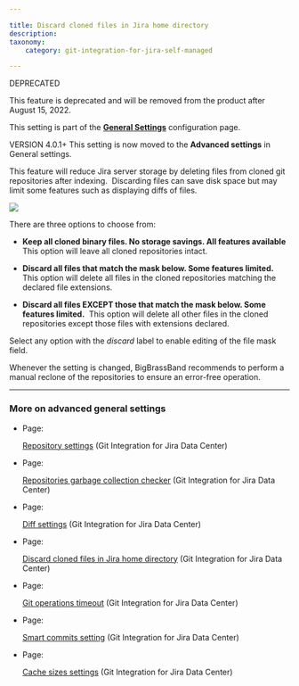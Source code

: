 ```yaml
---

title: Discard cloned files in Jira home directory
description:
taxonomy:
    category: git-integration-for-jira-self-managed

---
```

DEPRECATED

This feature is deprecated and will be removed from the product after August 15, 2022.

This setting is part of the [**General Settings**](/git-integration-for-jira-self-managed/General-Settings) configuration page.

VERSION 4.0.1+ This setting is now moved to the **Advanced settings** in General settings.


This feature will reduce Jira server storage by deleting files from cloned git repositories after indexing.  Discarding files can save disk space but may limit some features such as displaying diffs of files.

![](https://bigbrassband.atlassian.net/wiki/download/attachments/1207828796/gencfg-discard-cloned-files.png?version=1&modificationDate=1613125343032&cacheVersion=1&api=v2)

There are three options to choose from:

*   **Keep all cloned binary files. No storage savings. All features available**  This option will leave all cloned repositories intact.

*   **Discard all files that match the mask below. Some features limited.**  This option will delete all files in the cloned repositories matching the declared file extensions.

*   **Discard all files EXCEPT those that match the mask below. Some features limited.**  This option will delete all other files in the cloned repositories except those files with extensions declared.


Select any option with the _discard_ label to enable editing of the file mask field.

Whenever the setting is changed, BigBrassBand recommends to perform a manual reclone of the repositories to ensure an error-free operation.

* * *

### More on advanced general settings

*   Page:

    [Repository settings](/git-integration-for-jira-self-managed/Repository-settings) (Git Integration for Jira Data Center)

*   Page:

    [Repositories garbage collection checker](/wiki/spaces/GIJDC/pages/1207828777/Repositories+garbage+collection+checker) (Git Integration for Jira Data Center)

*   Page:

    [Diff settings](/git-integration-for-jira-self-managed/Diff-settings) (Git Integration for Jira Data Center)

*   Page:

    [Discard cloned files in Jira home directory](/wiki/spaces/GIJDC/pages/1207828796/Discard+cloned+files+in+Jira+home+directory) (Git Integration for Jira Data Center)

*   Page:

    [Git operations timeout](/wiki/spaces/GIJDC/pages/1207828815/Git+operations+timeout) (Git Integration for Jira Data Center)

*   Page:

    [Smart commits setting](/wiki/spaces/GIJDC/pages/1207828834/Smart+commits+setting) (Git Integration for Jira Data Center)

*   Page:

    [Cache sizes settings](/wiki/spaces/GIJDC/pages/1207828850/Cache+sizes+settings) (Git Integration for Jira Data Center)